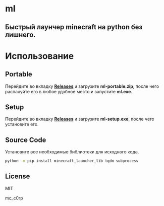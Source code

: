 # ml
## Быстрый лаунчер minecraft на python без лишнего.

# Использование
## Portable
Перейдите во вкладку [**Releases**](https://github.com/mc-c0rp/ml/releases) и загрузите **ml-portable.zip**, после чего распакуйте его в любое удобное
место и запустите **ml.exe**.

## Setup
Перейдите во вкладку [**Releases**](https://github.com/mc-c0rp/ml/releases) и загрузите **ml-setup.exe**, после чего установите его.

## Source Code
Установите все необходимые библиотеки для исходного кода.
```sh
python -m pip install minecraft_launcher_lib tqdm subprocess
```

## License

MIT

mc_c0rp